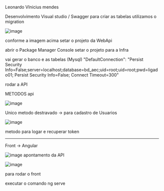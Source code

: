 Leonardo VInicius mendes

Desenvolvimento 
Visual studio / Swagger
para criar as tabelas utilizamos o migration


![image](https://github.com/lvmendes01/Prova_AEC/assets/4749630/a020b799-5b78-4b50-928d-2bd89ee6e2f7)

conforme a imagem acima 
  setar o projeto da WebApi

abrir o Package Manager Console
  setar o projeto para a Infra

vai gerar o banco e as tabelas  (Mysql)
 "DefaultConnection": "Persist Security Info=False;server=localhost;database=bd_aec;uid=root;uid=root;pwd=ligado01; Persist Security Info=False; Connect Timeout=300"

rodar a API

METODOS api


![image](https://github.com/lvmendes01/Prova_AEC/assets/4749630/4b1e3a71-3cee-4ba2-a97b-fa1aaf544f37)

Unico metodo destravado -> para cadastro de Usuarios

![image](https://github.com/lvmendes01/Prova_AEC/assets/4749630/0f617d11-371b-41f9-b227-ab78f2672968)

metodo para logar e recuperar  token

-------------------------------------

Front -> Angular


![image](https://github.com/lvmendes01/Prova_AEC/assets/4749630/c6330d8e-48f2-4c93-a25d-49a2cc264937)
apontamento da API


![image](https://github.com/lvmendes01/Prova_AEC/assets/4749630/f776da84-7e89-4665-996a-3a0ba455e9f8)

para rodar o front 

executar o comando ng serve





